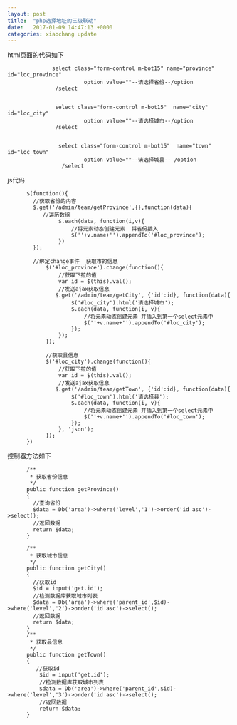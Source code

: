 ```yaml
---
layout: post
title:  "php选择地址的三级联动"
date:   2017-01-09 14:47:13 +0000
categories: xiaochang update
---
```



html页面的代码如下

        
                  select class="form-control m-bot15" name="province"  id="loc_province"
                            option value=""--请选择省份--/option
                   /select


                   select class="form-control m-bot15"  name="city" id="loc_city"
                            option value=""--请选择城市--/option
                   /select


                    select class="form-control m-bot15"  name="town" id="loc_town"
                            option value=""--请选择城县-- /option
                     /select
             
js代码

          $(function(){
            //获取省份的内容
            $.get('/admin/team/getProvince',{},function(data){
               //遍历数组
                    $.each(data, function(i,v){
                        //将元素动态创建元素  将省份插入
                        $(''+v.name+'').appendTo('#loc_province');
                    })
            });

            //绑定change事件  获取市的信息
                $('#loc_province').change(function(){
                    //获取下拉的值
                    var id = $(this).val();
                    //发送ajax获取信息
                   $.get('/admin/team/getCity', {'id':id}, function(data){
                        $('#loc_city').html('请选择城市');
                        $.each(data, function(i, v){
                            //将元素动态创建元素 并插入到第一个select元素中
                            $(''+v.name+'').appendTo('#loc_city');
                        });
                    });
                });

                //获取县信息
                $('#loc_city').change(function(){
                    //获取下拉的值
                    var id = $(this).val();
                    //发送ajax获取信息
                   $.get('/admin/team/getTown', {'id':id}, function(data){
                        $('#loc_town').html('请选择县');
                        $.each(data, function(i, v){
                            //将元素动态创建元素 并插入到第一个select元素中
                            $(''+v.name+'').appendTo('#loc_town');
                        });
                    }, 'json');
                });
          })
控制器方法如下

          /**
           * 获取省份信息
           */
          public function getProvince()
          {
            //查询省份
            $data = Db('area')->where('level','1')->order('id asc')->select();
            //返回数据
            return $data;
          }

          /**
           * 获取城市信息
           */
          public function getCity()
          {
            //获取id
            $id = input('get.id');
            //检测数据库获取城市列表
            $data = Db('area')->where('parent_id',$id)->where('level','2')->order('id asc')->select();
            //返回数据
            return $data;
          }
          /**
           * 获取县信息
           */
          public function getTown()
          {
             //获取id
              $id = input('get.id');
              //检测数据库获取城市列表
              $data = Db('area')->where('parent_id',$id)->where('level','3')->order('id asc')->select();
              //返回数据
              return $data; 
          }
